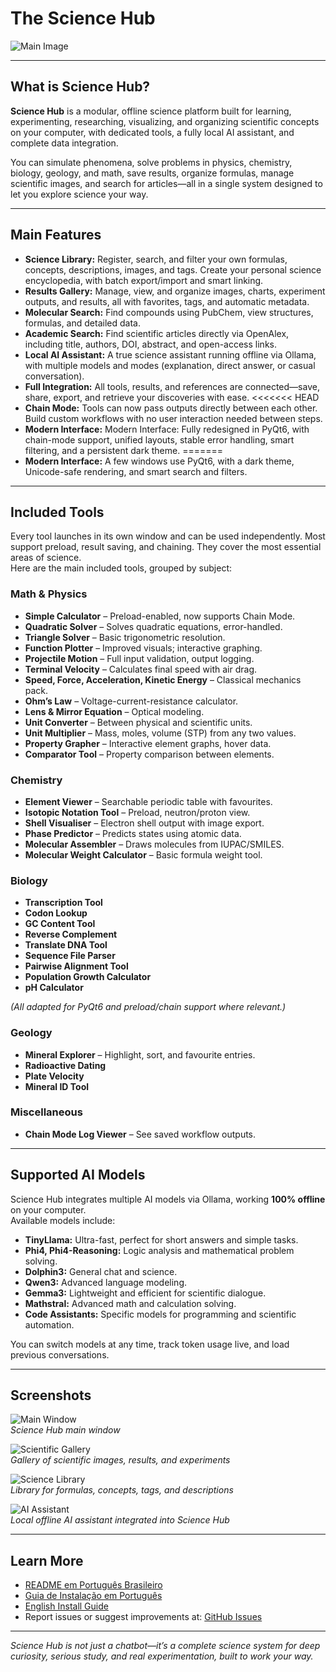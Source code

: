 # The Science Hub

![Main Image](images/Main.png)

---

## What is Science Hub?

**Science Hub** is a modular, offline science platform built for learning, experimenting, researching, visualizing, and organizing scientific concepts on your computer, with dedicated tools, a fully local AI assistant, and complete data integration.

You can simulate phenomena, solve problems in physics, chemistry, biology, geology, and math, save results, organize formulas, manage scientific images, and search for articles—all in a single system designed to let you explore science your way.

---

## Main Features

- **Science Library:** Register, search, and filter your own formulas, concepts, descriptions, images, and tags. Create your personal science encyclopedia, with batch export/import and smart linking.
- **Results Gallery:** Manage, view, and organize images, charts, experiment outputs, and results, all with favorites, tags, and automatic metadata.
- **Molecular Search:** Find compounds using PubChem, view structures, formulas, and detailed data.
- **Academic Search:** Find scientific articles directly via OpenAlex, including title, authors, DOI, abstract, and open-access links.
- **Local AI Assistant:** A true science assistant running offline via Ollama, with multiple models and modes (explanation, direct answer, or casual conversation).
- **Full Integration:** All tools, results, and references are connected—save, share, export, and retrieve your discoveries with ease.
<<<<<<< HEAD
- **Chain Mode:** Tools can now pass outputs directly between each other. Build custom workflows with no user interaction needed between steps.
- **Modern Interface:** Modern Interface: Fully redesigned in PyQt6, with chain-mode support, unified layouts, stable error handling, smart filtering, and a persistent dark theme.
=======
- **Modern Interface:** A few windows use PyQt6, with a dark theme, Unicode-safe rendering, and smart search and filters.

---

## Included Tools

Every tool launches in its own window and can be used independently. Most support preload, result saving, and chaining. They cover the most essential areas of science.  
Here are the main included tools, grouped by subject:


### Math & Physics

- **Simple Calculator** – Preload-enabled, now supports Chain Mode.
- **Quadratic Solver** – Solves quadratic equations, error-handled.
- **Triangle Solver** – Basic trigonometric resolution.
- **Function Plotter** – Improved visuals; interactive graphing.
- **Projectile Motion** – Full input validation, output logging.
- **Terminal Velocity** – Calculates final speed with air drag.
- **Speed, Force, Acceleration, Kinetic Energy** – Classical mechanics pack.
- **Ohm’s Law** – Voltage-current-resistance calculator.
- **Lens & Mirror Equation** – Optical modeling.
- **Unit Converter** – Between physical and scientific units.
- **Unit Multiplier** – Mass, moles, volume (STP) from any two values.
- **Property Grapher** – Interactive element graphs, hover data.
- **Comparator Tool** – Property comparison between elements.

### Chemistry

- **Element Viewer** – Searchable periodic table with favourites.
- **Isotopic Notation Tool** – Preload, neutron/proton view.
- **Shell Visualiser** – Electron shell output with image export.
- **Phase Predictor** – Predicts states using atomic data.
- **Molecular Assembler** – Draws molecules from IUPAC/SMILES.
- **Molecular Weight Calculator** – Basic formula weight tool.

### Biology

- **Transcription Tool**
- **Codon Lookup**
- **GC Content Tool**
- **Reverse Complement**
- **Translate DNA Tool**
- **Sequence File Parser**
- **Pairwise Alignment Tool**
- **Population Growth Calculator**
- **pH Calculator**

*(All adapted for PyQt6 and preload/chain support where relevant.)*

### Geology

- **Mineral Explorer** – Highlight, sort, and favourite entries.
- **Radioactive Dating**
- **Plate Velocity**
- **Mineral ID Tool**

### Miscellaneous

- **Chain Mode Log Viewer** – See saved workflow outputs.

---

## Supported AI Models

Science Hub integrates multiple AI models via Ollama, working **100% offline** on your computer.  
Available models include:

- **TinyLlama:** Ultra-fast, perfect for short answers and simple tasks.
- **Phi4, Phi4-Reasoning:** Logic analysis and mathematical problem solving.
- **Dolphin3:** General chat and science.
- **Qwen3:** Advanced language modeling.
- **Gemma3:** Lightweight and efficient for scientific dialogue.
- **Mathstral:** Advanced math and calculation solving.
- **Code Assistants:** Specific models for programming and scientific automation.

You can switch models at any time, track token usage live, and load previous conversations.

---

## Screenshots

![Main Window](screenshots/main_window.png)  
*Science Hub main window*

![Scientific Gallery](screenshots/screenshot_gallery.png)  
*Gallery of scientific images, results, and experiments*

![Science Library](screenshots/screenshot_library.png)  
*Library for formulas, concepts, tags, and descriptions*

![AI Assistant](screenshots/AI.png)  
*Local offline AI assistant integrated into Science Hub*

---

## Learn More

- [README em Português Brasileiro](README.pt-BR.md)
- [Guia de Instalação em Português](INSTALL.pt-BR.md)
- [English Install Guide](INSTALL.md)
- Report issues or suggest improvements at: [GitHub Issues](https://github.com/PabloOeffnerFerreira/The-Science-Hub/issues)

---

*Science Hub is not just a chatbot—it’s a complete science system for deep curiosity, serious study, and real experimentation, built to work your way.*
